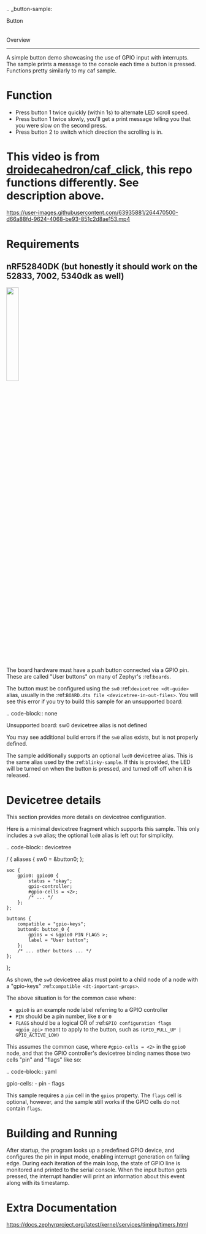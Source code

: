 .. _button-sample:

Button
######

Overview
********

A simple button demo showcasing the use of GPIO input with interrupts.
The sample prints a message to the console each time a button is pressed.
Functions pretty similarly to my caf sample.

# Function
- Press button 1 twice quickly (within 1s) to alternate LED scroll speed.
- Press button 1 twice slowly, you'll get a print message telling you that you were slow on the second press.
- Press button 2 to switch which direction the scrolling is in.

# This video is from [droidecahedron/caf_click](https://github.com/droidecahedron/nrf_caf_click), this repo functions differently. See description above.
https://user-images.githubusercontent.com/63935881/264470500-d66a88fd-9624-4068-be93-851c2d8ae153.mp4

# Requirements
## nRF52840DK (but honestly it should work on the 52833, 7002, 5340dk as well)
<img src="https://github.com/droidecahedron/nrf-blueberry/assets/63935881/12612a0e-9f81-4431-8b22-f69704248f89" width=25% height=25%>

The board hardware must have a push button connected via a GPIO pin. These are
called "User buttons" on many of Zephyr's :ref:`boards`.

The button must be configured using the ``sw0`` :ref:`devicetree <dt-guide>`
alias, usually in the :ref:`BOARD.dts file <devicetree-in-out-files>`. You will
see this error if you try to build this sample for an unsupported board:

.. code-block:: none

   Unsupported board: sw0 devicetree alias is not defined

You may see additional build errors if the ``sw0`` alias exists, but is not
properly defined.

The sample additionally supports an optional ``led0`` devicetree alias. This is
the same alias used by the :ref:`blinky-sample`. If this is provided, the LED
will be turned on when the button is pressed, and turned off off when it is
released.

# Devicetree details
This section provides more details on devicetree configuration.

Here is a minimal devicetree fragment which supports this sample. This only
includes a ``sw0`` alias; the optional ``led0`` alias is left out for
simplicity.

.. code-block:: devicetree

   / {
   	aliases {
   		sw0 = &button0;
   	};

   	soc {
   		gpio0: gpio@0 {
   			status = "okay";
   			gpio-controller;
   			#gpio-cells = <2>;
   			/* ... */
   		};
   	};

   	buttons {
   		compatible = "gpio-keys";
   		button0: button_0 {
   			gpios = < &gpio0 PIN FLAGS >;
   			label = "User button";
   		};
   		/* ... other buttons ... */
   	};
   };

As shown, the ``sw0`` devicetree alias must point to a child node of a node
with a "gpio-keys" :ref:`compatible <dt-important-props>`.

The above situation is for the common case where:

- ``gpio0`` is an example node label referring to a GPIO controller
-  ``PIN`` should be a pin number, like ``8`` or ``0``
- ``FLAGS`` should be a logical OR of :ref:`GPIO configuration flags <gpio_api>`
  meant to apply to the button, such as ``(GPIO_PULL_UP | GPIO_ACTIVE_LOW)``

This assumes the common case, where ``#gpio-cells = <2>`` in the ``gpio0``
node, and that the GPIO controller's devicetree binding names those two cells
"pin" and "flags" like so:

.. code-block:: yaml

   gpio-cells:
     - pin
     - flags

This sample requires a ``pin`` cell in the ``gpios`` property. The ``flags``
cell is optional, however, and the sample still works if the GPIO cells
do not contain ``flags``.

# Building and Running
After startup, the program looks up a predefined GPIO device, and configures the
pin in input mode, enabling interrupt generation on falling edge. During each
iteration of the main loop, the state of GPIO line is monitored and printed to
the serial console. When the input button gets pressed, the interrupt handler
will print an information about this event along with its timestamp.

# Extra Documentation
https://docs.zephyrproject.org/latest/kernel/services/timing/timers.html
